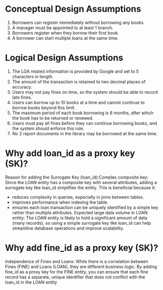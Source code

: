# Conceptual Design Assumptions
1. Borrowers can
register immediately without borrowing
any books.
2. A manager must be
appointed to at least 1 branch.
3. Borrowers register
when they borrow their first book.
4. A borrower can start
multiple loans at the same time.

# Logical Design Assumptions

1. The LGA related information is provided by Google and set to 5 characters in length.
2. The amount of the transaction is retained to two decimal places of accuracy.
3. Users may not pay fines on time, so the system should be able to record late fines.
4. Users can borrow up to 10 books at a time and cannot continue to borrow books
beyond this limit.
5. The maximum period of each book borrowing is 6 months, after
which the book has to be returned or renewed.
6. Users must pay all fines before they can continue borrowing books, and the system
should enforce this rule.
7. No 2 report documents in the library may be borrowed at the same time.

# Why add loan_id as a proxy key (SK)?
Reason for adding the Surrogate Key (loan_id):Complex composite key: Since the LOAN entity
has a composite key with several attributes, adding a surrogate key like loan_id simplifies the
entity. This is beneficial because it:
- reduces complexity in queries, especially in joins between
tables.
- improves performance when indexing the table.
- ensures each loan transaction can be uniquely identified by a simple key rather than multiple
attributes.
Expected large data volume in LOAN entity: The LOAN entity is likely to hold a significant amount
of data (many records), so using a simple surrogate key like loan_id can help streamline database
operations and improve scalability.

# Why add fine_id as a proxy key (SK)?
Independence of Fines and Loans: While there is a correlation between Fines (FINE) and Loans
(LOAN), they are different business logic. By adding fine_id as a proxy key for the FINE entity, you
can ensure that each fine record has a separate, unique identifier that does not conflict with the
loan_id in the LOAN entity
